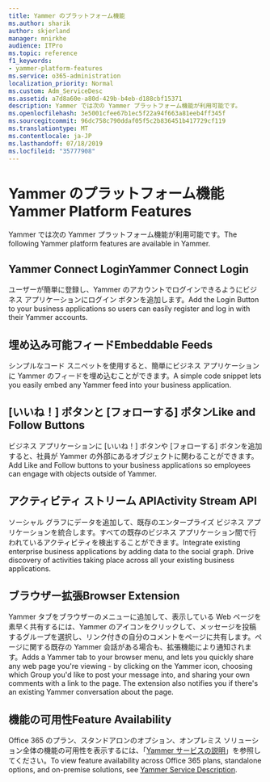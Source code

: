 ```yaml
---
title: Yammer のプラットフォーム機能
ms.author: sharik
author: skjerland
manager: mnirkhe
audience: ITPro
ms.topic: reference
f1_keywords:
- yammer-platform-features
ms.service: o365-administration
localization_priority: Normal
ms.custom: Adm_ServiceDesc
ms.assetid: a7d8a60e-a80d-429b-b4eb-d188cbf15371
description: Yammer では次の Yammer プラットフォーム機能が利用可能です。
ms.openlocfilehash: 3e5001cfee67b1ec5f22a94f663a81eeb4ff345f
ms.sourcegitcommit: 96dc758c790ddaf05f5c2b836451b417729cf119
ms.translationtype: MT
ms.contentlocale: ja-JP
ms.lasthandoff: 07/18/2019
ms.locfileid: "35777908"
---
```

# <a name="yammer-platform-features"></a><span data-ttu-id="320cc-103">Yammer のプラットフォーム機能</span><span class="sxs-lookup"><span data-stu-id="320cc-103">Yammer Platform Features</span></span>

<span data-ttu-id="320cc-104">Yammer では次の Yammer プラットフォーム機能が利用可能です。</span><span class="sxs-lookup"><span data-stu-id="320cc-104">The following Yammer platform features are available in Yammer.</span></span>
  
## <a name="yammer-connect-login"></a><span data-ttu-id="320cc-105">Yammer Connect Login</span><span class="sxs-lookup"><span data-stu-id="320cc-105">Yammer Connect Login</span></span>
<span data-ttu-id="320cc-106"><a name="bkmk_YammerConnectLogin"> </a></span><span class="sxs-lookup"><span data-stu-id="320cc-106"></span></span>

<span data-ttu-id="320cc-107">ユーザーが簡単に登録し、Yammer のアカウントでログインできるようにビジネス アプリケーションにログイン ボタンを追加します。</span><span class="sxs-lookup"><span data-stu-id="320cc-107">Add the Login Button to your business applications so users can easily register and log in with their Yammer accounts.</span></span>
  
## <a name="embeddable-feeds"></a><span data-ttu-id="320cc-108">埋め込み可能フィード</span><span class="sxs-lookup"><span data-stu-id="320cc-108">Embeddable Feeds</span></span>
<span data-ttu-id="320cc-109"><a name="bkmk_EmbeddableFeeds"> </a></span><span class="sxs-lookup"><span data-stu-id="320cc-109"></span></span>

<span data-ttu-id="320cc-110">シンプルなコード スニペットを使用すると、簡単にビジネス アプリケーションに Yammer のフィードを埋め込むことができます。</span><span class="sxs-lookup"><span data-stu-id="320cc-110">A simple code snippet lets you easily embed any Yammer feed into your business application.</span></span>
  
## <a name="like-and-follow-buttons"></a><span data-ttu-id="320cc-111">[いいね！] ボタンと [フォローする] ボタン</span><span class="sxs-lookup"><span data-stu-id="320cc-111">Like and Follow Buttons</span></span>
<span data-ttu-id="320cc-112"><a name="bkmk_LikeAndFollowButtons"> </a></span><span class="sxs-lookup"><span data-stu-id="320cc-112"></span></span>

<span data-ttu-id="320cc-113">ビジネス アプリケーションに [いいね！] ボタンや [フォローする] ボタンを追加すると、社員が Yammer の外部にあるオブジェクトに関わることができます。</span><span class="sxs-lookup"><span data-stu-id="320cc-113">Add Like and Follow buttons to your business applications so employees can engage with objects outside of Yammer.</span></span>
  
## <a name="activity-stream-api"></a><span data-ttu-id="320cc-114">アクティビティ ストリーム API</span><span class="sxs-lookup"><span data-stu-id="320cc-114">Activity Stream API</span></span>
<span data-ttu-id="320cc-115"><a name="bkmk_ActivityStreamAPI"> </a></span><span class="sxs-lookup"><span data-stu-id="320cc-115"></span></span>

<span data-ttu-id="320cc-p101">ソーシャル グラフにデータを追加して、既存のエンタープライズ ビジネス アプリケーションを統合します。すべての既存のビジネス アプリケーション間で行われているアクティビティを検出することができます。</span><span class="sxs-lookup"><span data-stu-id="320cc-p101">Integrate existing enterprise business applications by adding data to the social graph. Drive discovery of activities taking place across all your existing business applications.</span></span>
  
## <a name="browser-extension"></a><span data-ttu-id="320cc-118">ブラウザー拡張</span><span class="sxs-lookup"><span data-stu-id="320cc-118">Browser Extension</span></span>
<span data-ttu-id="320cc-119"><a name="bkmk_BrowserExtension"> </a></span><span class="sxs-lookup"><span data-stu-id="320cc-119"></span></span>

<span data-ttu-id="320cc-p102">Yammer タブをブラウザーのメニューに追加して、表示している Web ページを素早く共有するには、Yammer のアイコンをクリックして、メッセージを投稿するグループを選択し、リンク付きの自分のコメントをページに共有します。ページに関する既存の Yammer 会話がある場合も、拡張機能により通知されます。</span><span class="sxs-lookup"><span data-stu-id="320cc-p102">Adds a Yammer tab to your browser menu, and lets you quickly share any web page you're viewing - by clicking on the Yammer icon, choosing which Group you'd like to post your message into, and sharing your own comments with a link to the page. The extension also notifies you if there's an existing Yammer conversation about the page.</span></span> 
  
## <a name="feature-availability"></a><span data-ttu-id="320cc-122">機能の可用性</span><span class="sxs-lookup"><span data-stu-id="320cc-122">Feature Availability</span></span>
<span data-ttu-id="320cc-123"><a name="bkmk_BrowserExtension"> </a></span><span class="sxs-lookup"><span data-stu-id="320cc-123"></span></span>

<span data-ttu-id="320cc-124">Office 365 のプラン、スタンドアロンのオプション、オンプレミス ソリューション全体の機能の可用性を表示するには、「[Yammer サービスの説明](yammer-service-description.md)」を参照してください。</span><span class="sxs-lookup"><span data-stu-id="320cc-124">To view feature availability across Office 365 plans, standalone options, and on-premise solutions, see [Yammer Service Description](yammer-service-description.md).</span></span>
  


